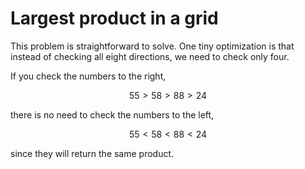 # Largest product in a grid
This problem is straightforward to solve. One tiny optimization is that instead of checking all eight directions, we need to check only four.

If you check the numbers to the right,

$$
55 > 58 > 88 > 24
$$

there is no need to check the numbers to the left,

$$
55 < 58 < 88 < 24
$$

since they will return the same product.
